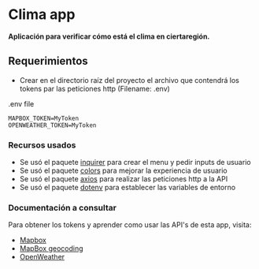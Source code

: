 # Clima app

**Aplicación para verificar cómo está el clima en ciertaregión.**

## Requerimientos
* Crear en el directorio raíz del proyecto el archivo que contendrá los tokens par las peticiones http (Filename: .env)

.env file
```
MAPBOX_TOKEN=MyToken
OPENWEATHER_TOKEN=MyToken
```

### Recursos usados

* Se usó el paquete [inquirer](https://www.npmjs.com/package/inquirer) para crear el menu y pedir inputs de usuario
* Se usó el paquete [colors](https://www.npmjs.com/package/colors) para mejorar la experiencia de usuario
* Se usó el paquete [axios](https://www.npmjs.com/package/axios) para realizar las peticiones http a la API
* Se usó el paquete [dotenv](https://www.npmjs.com/package/dotenv) para establecer las variables de entorno

### Documentación a consultar

Para obtener los tokens y aprender como usar las API's de esta app, visita:

* [Mapbox](https://www.mapbox.com/)
* [MapBox geocoding](https://docs.mapbox.com/api/search/geocoding/)
* [OpenWeather](https://openweathermap.org/)

